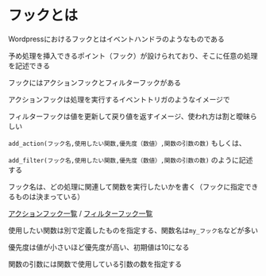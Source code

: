 # フックとは

Wordpressにおけるフックとはイベントハンドラのようなものである

予め処理を挿入できるポイント（フック）が設けられており、そこに任意の処理を記述できる

フックにはアクションフックとフィルターフックがある

アクションフックは処理を実行するイベントトリガのようなイメージで

フィルターフックは値を更新して戻り値を返すイメージ、使われ方は割と曖昧らしい

`add_action(フック名,使用したい関数,優先度（数値）,関数の引数の数)` もしくは、

`add_filter(フック名,使用したい関数,優先度（数値）,関数の引数の数)` のように記述する

フック名は、どの処理に関連して関数を実行したいかを書く（フックに指定できるものは決まっている）

[アクションフック一覧](https://wpdocs.osdn.jp/%E3%83%97%E3%83%A9%E3%82%B0%E3%82%A4%E3%83%B3_API/%E3%82%A2%E3%82%AF%E3%82%B7%E3%83%A7%E3%83%B3%E3%83%95%E3%83%83%E3%82%AF%E4%B8%80%E8%A6%A7)
/ [フィルターフック一覧](https://wpdocs.osdn.jp/%E3%83%97%E3%83%A9%E3%82%B0%E3%82%A4%E3%83%B3_API/%E3%83%95%E3%82%A3%E3%83%AB%E3%82%BF%E3%83%BC%E3%83%95%E3%83%83%E3%82%AF%E4%B8%80%E8%A6%A7)

使用したい関数は別で定義したものを指定する、関数名は`my_フック名`などが多い

優先度は値が小さいほど優先度が高い、初期値は10になる

関数の引数には関数で使用している引数の数を指定する

